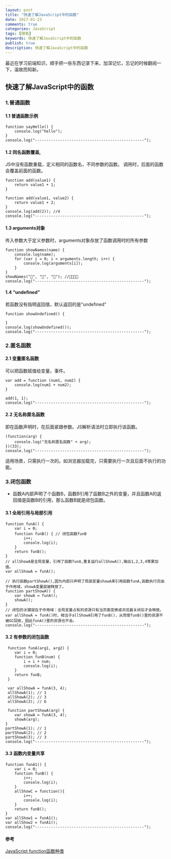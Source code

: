```yaml
---
layout: post
title: "快速了解JavaScript中的函数"
date: 2017-01-23
comments: true
categories: JavaScript
tags: [随笔]
keywords: 快速了解JavaScript中的函数
publish: true
description: 快速了解JavaScript中的函数
---
```

最近在学习前端知识，顺手把一些东西记录下来，加深记忆，忘记的时候翻阅一下，温故而知新。

## 快速了解JavaScript中的函数
### 1.普通函数

#### 1.1 普通函数示例
```
function sayHello() {
	console.log("hello");
}
console.log("------------------------------------------------");
```

#### 1.2 同名函数覆盖,
JS中没有函数重载，定义相同的函数名，不同参数的函数。 调用时，后面的函数会覆盖前面的函数。

```
function add(value1) {
	return value1 + 1;
}
	
function add(value1, value2) {
	return value1 + 2;
}
console.log(add(2)); //4
console.log("------------------------------------------------");
```

#### 1.3 arguments对象 
 传入参数大于定义参数时，arguments对象存放了函数调用时的所有参数
```
function showNames(name) {
	console.log(name);
	for (var i = 0; i < arguments.length; i++) {
		console.log(arguments[i]);
	} 
}
showNames("🍎", "🍐", "🍑"); //🍎🍎🍐🍑
console.log("------------------------------------------------");
```

#### 1.4 “undefined”
若函数没有指明返回值，默认返回的是“undefined”
```
function showUndefined() {
	
}
console.log(showUndefined());
console.log("------------------------------------------------");
```

### 2.匿名函数
#### 2.1 变量匿名函数 
可以把函数赋值给变量，事件。
```
var add = function (num1, num2) {
	console.log(num1 + num2);
}
	
add(1, 1);
console.log("------------------------------------------------");
```

#### 2.2 无名称匿名函数 
即在函数声明时，在后面紧跟参数。JS解析语法时立即执行该函数。
```
(function(arg) {
	console.log("无名称匿名函数" + arg);
})(33);
console.log("------------------------------------------------");
```
适用场景，只需执行一次的。如浏览器加载完，只需要执行一次且后面不执行的功能。

### 3.闭包函数
 * 函数A内部声明了个函数B，函数B引用了函数B之外的变量，并且函数A的返回值是函数B的引用，那么函数B就是闭包函数。

#### 3.1 全局引用与局部引用
```
function funA() {
	var i = 0;
	function funB() { // 闭包函数funB
		i++;
		console.log(i);
	}
	return funB();
}
// allShowA是全局变量，引用了函数funA,重复运行allShowA(),输出1,2,3,4等累加值。
var allShowA = funA(); 

// 执行函数partShowA(),因为内部只声明了局部变量showA来引用函数funA,函数执行完由于作用域，showA变量就被释放了。
function partShowA() {
	var showA = funA();
	showA();
}
// 闭包的关键就在于作用域：全局变量占有的资源只有当页面变换或浏览器关闭后才会释放。var allShowA = funA()时，相当于allShowA引用了funB()，从而使funB()里的资源不被GC回收，因此funA()里的资源也不会。
console.log("------------------------------------------------");
```

#### 3.2 有参数的闭包函数
```
 function funA(arg1, arg2) {
 	var i = 0;
 	function funB(num) {
 		i = i + num;
 		console.log(i);
 	}
 	return funB;
 }
	
 var allShowA = funA(3, 4);
 allShowA(1); // 1
 allShowA(2); // 3
 allShowA(3); // 6
	
 function partShowA(arg) {
	var showA = funA(3, 4);
	showA(arg);
}
partShowA(1); // 1
partShowA(2); // 2
partShowA(3); // 3
console.log("------------------------------------------------");
```
#### 3.3 函数内变量共享
```
function funA1() {
	var i = 0;
	function funB() {
		i++;
		console.log(i);
	}
	allShowC = function(){
		i++;
		console.log(i);
	}
	return funB();
}
var allShow1 = funA1();
var allShow2 = funA1();
console.log("------------------------------------------------");
```

#### 参考
[JavaScript function函数种类](http://www.cnblogs.com/polk6/p/3284839.html)


